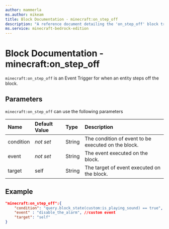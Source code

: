 ```yaml
---
author: mammerla
ms.author: mikeam
title: Block Documentation - minecraft:on_step_off
description: "A reference document detailing the 'on_step_off' block trigger"
ms.service: minecraft-bedrock-edition
---
```


# Block Documentation - minecraft:on_step_off

`minecraft:on_step_off` is an Event Trigger for when an entity steps off the block.

## Parameters

`minecraft:on_step_off` can use the following parameters

|Name |Default Value  |Type  |Description  |
|:----------|:----------|:----------|:----------|
|condition|*not set* | String|  The condition of event to be executed on the block. |
|event|*not set* | String|  The event executed on the block. |
| target| self| String| The target of event executed on the block. |

## Example

```json
"minecraft:on_step_off":{
    "condition": "query.block_state(custom:is_playing_sound) == true", //custom condition
    "event" : "disable_the_alarm", //custom event
    "target": "self"
}
```
